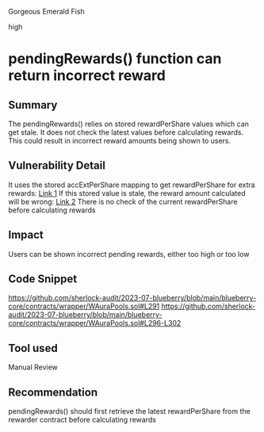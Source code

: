 Gorgeous Emerald Fish

high

# pendingRewards() function can return incorrect reward
## Summary
The pendingRewards() relies on stored rewardPerShare values which can get stale. It does not check the latest values before calculating rewards. This could result in incorrect reward amounts being shown to users.
## Vulnerability Detail
It uses the stored accExtPerShare mapping to get rewardPerShare for extra rewards: [Link 1](https://github.com/sherlock-audit/2023-07-blueberry/blob/main/blueberry-core/contracts/wrapper/WAuraPools.sol#L291)
If this stored value is stale, the reward amount calculated will be wrong: [Link 2](https://github.com/sherlock-audit/2023-07-blueberry/blob/main/blueberry-core/contracts/wrapper/WAuraPools.sol#L296-L302)
There is no check of the current rewardPerShare before calculating rewards
## Impact
Users can be shown incorrect pending rewards, either too high or too low
## Code Snippet
https://github.com/sherlock-audit/2023-07-blueberry/blob/main/blueberry-core/contracts/wrapper/WAuraPools.sol#L291
https://github.com/sherlock-audit/2023-07-blueberry/blob/main/blueberry-core/contracts/wrapper/WAuraPools.sol#L296-L302
## Tool used

Manual Review

## Recommendation
pendingRewards() should first retrieve the latest rewardPerShare from the rewarder contract before calculating rewards